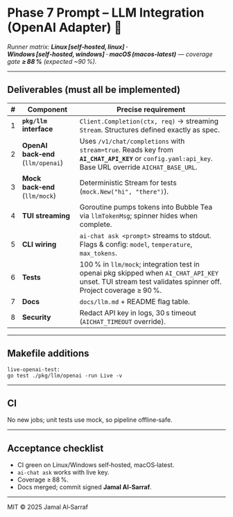 <!--
AI‑Chat‑CLI • Codex Prompt
Phase 7 – LLM Integration (OpenAI Adapter)
Save this file as docs/codex/phase-7-llm.md
Author: Jamal Al‑Sarraf <jalsarraf0@gmail.com>
-->

# Phase 7 Prompt – LLM Integration (OpenAI Adapter) 🤖
*Runner matrix: **Linux [self‑hosted, linux] · Windows [self‑hosted, windows] · macOS (macos‑latest)** — coverage gate **≥ 88 %** (expected ~90 %).*

---

## Deliverables (must all be implemented)

| # | Component | Precise requirement |
|---|-----------|---------------------|
| 1 | **`pkg/llm` interface** | `Client.Completion(ctx, req)` → streaming `Stream`. Structures defined exactly as spec. |
| 2 | **OpenAI back‑end** (`llm/openai`) | Uses `/v1/chat/completions` with `stream=true`. Reads key from **`AI_CHAT_API_KEY`** or `config.yaml:api_key`. Base URL override `AICHAT_BASE_URL`. |
| 3 | **Mock back‑end** (`llm/mock`) | Deterministic Stream for tests (`mock.New("hi", "there")`). |
| 4 | **TUI streaming** | Goroutine pumps tokens into Bubble Tea via `llmTokenMsg`; spinner hides when complete. |
| 5 | **CLI wiring** | `ai-chat ask <prompt>` streams to stdout. Flags & config: `model`, `temperature`, `max_tokens`. |
| 6 | **Tests** | 100 % in `llm/mock`; integration test in openai pkg skipped when `AI_CHAT_API_KEY` unset. TUI stream test validates spinner off. Project coverage ≥ 90 %. |
| 7 | **Docs** | `docs/llm.md` + README flag table. |
| 8 | **Security** | Redact API key in logs, 30 s timeout (`AICHAT_TIMEOUT` override). |

---

## Makefile additions

```make
live-openai-test:
go test ./pkg/llm/openai -run Live -v
```

---

## CI

No new jobs; unit tests use mock, so pipeline offline‑safe.

---

## Acceptance checklist

* CI green on Linux/Windows self‑hosted, macOS‑latest.  
* `ai-chat ask` works with live key.  
* Coverage ≥ 88 %.  
* Docs merged; commit signed **Jamal Al‑Sarraf**.

---

MIT © 2025 Jamal Al‑Sarraf
